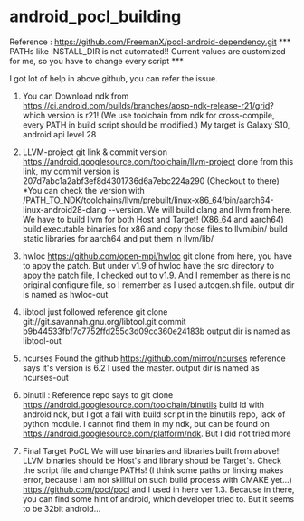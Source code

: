 # android_pocl_building
Reference : https://github.com/FreemanX/pocl-android-dependency.git
*** PATHs like INSTALL_DIR is not automated!! Current values are customized for me, so you have to change every script ***

I got lot of help in above github, you can refer the issue.

1. You can Download ndk from https://ci.android.com/builds/branches/aosp-ndk-release-r21/grid? which version is r21!
   (We use toolchain from ndk for cross-compile, every PATH in build script should be modified.) My target is Galaxy S10, android api level 28

2. LLVM-project git link & commit version
    https://android.googlesource.com/toolchain/llvm-project clone from this link, my commit version is 207d7abc1a2abf3ef8d4301736d6a7ebc224a290 (Checkout to there) *You can check the version with /PATH_TO_NDK/toolchains/llvm/prebuilt/linux-x86_64/bin/aarch64-linux-android28-clang --version.
    We will build clang and llvm from here.
    We have to build llvm for both Host and Target! (X86_64 and aarch64)
    build executable binaries for x86 and copy those files to llvm/bin/
    build static libraries for aarch64 and put them in llvm/lib/
    
3. hwloc https://github.com/open-mpi/hwloc git clone from here, you have to appy the patch. But under v1.9 of hwloc have the src directory to appy the patch file, I checked out to v1.9. And I remember as there is no original configure file, so I remember as I used autogen.sh file.
output dir is named as hwloc-out

4. libtool just followed reference
git clone git://git.savannah.gnu.org/libtool.git  commit b9b44533fbf7c7752ffd255c3d09cc360e24183b
output dir is named as libtool-out

5. ncurses
Found the github https://github.com/mirror/ncurses reference says it's version is 6.2 I used the master.
output dir is named as ncurses-out

6. binutil : Reference repo says to  git clone https://android.googlesource.com/toolchain/binutils
build ld with android ndk, but I got a fail with build script in the binutils repo, lack of python module. I cannot find them in my ndk, but can be found on https://android.googlesource.com/platform/ndk. But I did not tried more

7. Final Target PoCL
We will use binaries and libraries built from above!! LLVM binaries should be Host's and library shoud be Target's. Check the script file and change PATHs! (I think some paths or linking makes error, because I am not skillful on such build process with CMAKE yet...)
https://github.com/pocl/pocl and I used in here ver 1.3. Because in there, you can find some hint of android, which developer tried to. But it seems to be 32bit android...
